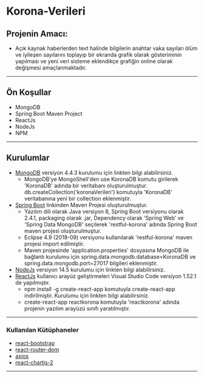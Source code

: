 # Korona-Verileri
## Projenin Amacı: 
- Açık kaynak haberlerden text halinde bilgilerin anahtar vaka sayıları ölüm ve iyileşen sayılarını toplayıp bir ekranda grafik olarak gösteriminin yapılması ve yeni veri sisteme eklendikçe grafiğin online olarak değişmesi amaçlanmaktadır.
---
## Ön Koşullar
- MongoDB
- Spring Boot Maven Project
- ReactJs
- NodeJs
- NPM
---
## Kurulumlar
- [MongoDB](https://www.mongodb.com/try/download/community)  versiyon 4.4.3 kurulumu için linkten bilgi alabilirsiniz.
  - MongoDB'ye MongoShell'den use KoronaDB komutu girilerek 'KoronaDB' adında bir veritabanı oluşturulmuştur. db.createCollection('koronaVerileri') komutuyla 'KoronaDB' veritabanına yeni bir collection eklenmiştir.
- [Spring Boot](https://start.spring.io/) linkinden Maven Projesi oluşturulmuştur. 
  - Yazılım dili olarak Java versiyon 8, Spring Boot versiyonu olarak 2.4.1, packaging olarak .jar, Dependency olarak 'Spring Web' ve 'Spring Data MongoDB' seçilerek 'restful-korona' adında Spring Boot maven projesi oluşturulmuştur. 
  - Eclipse 4.9 (2018-09) versiyonu kullanılarak 'restful-korona' maven projesi import edilmiştir. 
  - Maven projesinde 'application.properties' dosyasına MongoDB ile bağlantı kurulumu için spring.data.mongodb.database=KoronaDB ve spring.data.mongodb.port=27017 bilgileri eklenmiştir.
- [NodeJs](https://nodejs.org/en/download/) versiyon 14.5 kurulumu için linkten bilgi alabilirsiniz.
- [ReactJs](https://tr.reactjs.org/docs/create-a-new-react-app.html#create-react-app) kullanıcı arayüz geliştirmeleri Visual Studio Code versiyon 1.52.1 de yapılmıştır.
  - npm install -g create-react-app komutuyla create-react-app indirilmiştir. Kurulumu için linkten bilgi alabilirsiniz.
  - create-react-app reactkorona komutuyla 'reactkorona' adında projenin yazılım arayüzü sınıfı yaratılmıştır.
---
### Kullanılan Kütüphaneler
- [react-bootstrap](https://react-bootstrap.github.io/getting-started/introduction/)
- [react-router-dom](https://www.npmjs.com/package/react-router-dom)
- [axios](https://www.npmjs.com/package/axios)
- [react-chartjs-2](https://www.npmjs.com/package/react-chartjs-2)
---
